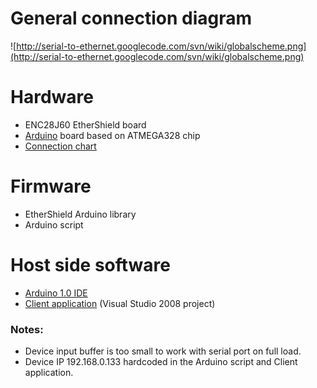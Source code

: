 # General connection diagram #

![http://serial-to-ethernet.googlecode.com/svn/wiki/globalscheme.png](http://serial-to-ethernet.googlecode.com/svn/wiki/globalscheme.png)

# Hardware #

  * ENC28J60 EtherShield board
  * [Arduino](http://www.arduino.cc/) board based on ATMEGA328 chip
  * [Connection chart](http://code.google.com/p/serial-to-ethernet/wiki/ConnectionChart)



# Firmware #

  * EtherShield Arduino library
  * Arduino script



# Host side software #

  * [Arduino 1.0 IDE](http://arduino.googlecode.com/files/arduino-1.0-windows.zip)
  * [Client application](http://code.google.com/p/serial-to-ethernet/wiki/ClientApplication) (Visual Studio 2008 project)




### Notes: ###
  * Device input buffer is too small to work with serial port on full load.
  * Device IP 192.168.0.133 hardcoded in the Arduino script and Client application.